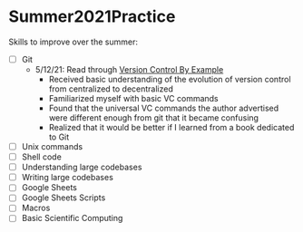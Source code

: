 # Summer2021Practice

Skills to improve over the summer:
- [ ] Git
  - 5/12/21: Read through [Version Control By Example](https://www.goodreads.com/book/show/12336787-version-control-by-example)
    - Received basic understanding of the evolution of version control from centralized to decentralized
    - Familiarized myself with basic VC commands
    - Found that the universal VC commands the author advertised were different enough from git that it became confusing
    - Realized that it would be better if I learned from a book dedicated to Git
- [ ] Unix commands
- [ ] Shell code
- [ ] Understanding large codebases
- [ ] Writing large codebases
- [ ] Google Sheets
- [ ] Google Sheets Scripts
- [ ] Macros
- [ ] Basic Scientific Computing
